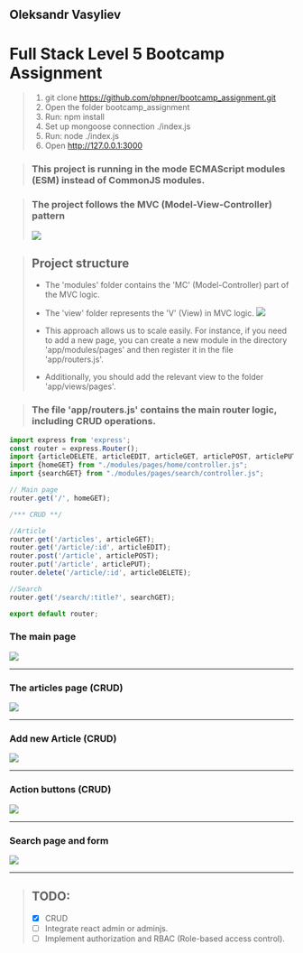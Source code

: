 ## Oleksandr Vasyliev

# Full Stack Level 5 Bootcamp Assignment

> 1. git clone https://github.com/phpner/bootcamp_assignment.git
> 2. Open the folder bootcamp_assignment
> 3. Run: npm install
> 4. Set up mongoose connection ./index.js
> 5. Run: node ./index.js
> 6. Open http://127.0.0.1:3000


> ### This project is running in the mode ECMAScript modules (ESM) instead of CommonJS modules.


> ### The project follows the MVC (Model-View-Controller) pattern
> ![](https://dl4.joxi.net/drive/2024/02/04/0031/2220/2087084/84/4e9ee4ebb2.jpg)


> ## Project structure
> * The 'modules' folder contains the 'MC' (Model-Controller) part of the MVC logic.
> * The 'view' folder represents the 'V' (View) in MVC logic.
> ![](https://dl3.joxi.net/drive/2024/02/04/0031/2220/2087084/84/387d89aa51.jpg)
>
> * This approach allows us to scale easily. For instance, if you need to add a new page, you can create a new module in the directory 'app/modules/pages' and then register it in the file 'app/routers.js'.
> * Additionally, you should add the relevant  view to the folder 'app/views/pages'.


> ### The file 'app/routers.js' contains the main router logic, including CRUD operations.
```js 
import express from 'express';
const router = express.Router();
import {articleDELETE, articleEDIT, articleGET, articlePOST, articlePUT} from "./modules/pages/article/controller.js";
import {homeGET} from "./modules/pages/home/controller.js";
import {searchGET} from "./modules/pages/search/controller.js";

// Main page
router.get('/', homeGET);

/*** CRUD **/

//Article
router.get('/articles', articleGET);
router.get('/article/:id', articleEDIT);
router.post('/article', articlePOST);
router.put('/article', articlePUT);
router.delete('/article/:id', articleDELETE);

//Search
router.get('/search/:title?', searchGET);

export default router;
```

### The main page

![](https://dl3.joxi.net/drive/2024/02/04/0031/2220/2087084/84/62301e52fe.jpg)

<hr>

### The articles page (CRUD)

![](https://dl4.joxi.net/drive/2024/02/04/0031/2220/2087084/84/132f237984.jpg)

<hr>

### Add new Article (CRUD)

![](https://dl3.joxi.net/drive/2024/02/04/0031/2220/2087084/84/9d279ce088.jpg)

<hr>

### Action buttons (CRUD)

![](https://dl4.joxi.net/drive/2024/02/04/0031/2220/2087084/84/7ba9d6fa73.jpg)

<hr>

### Search page and form

![](https://dl3.joxi.net/drive/2024/02/04/0031/2220/2087084/84/874266d2c1.jpg)

<hr>

> ## TODO:
> * [x] CRUD
> * [ ] Integrate react admin or adminjs.
> * [ ] Implement authorization  and  RBAC (Role-based access control). 

